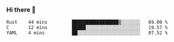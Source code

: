 ### Hi there 👋

<!--
**WShiBin/WShiBin** is a ✨ _special_ ✨ repository because its `README.md` (this file) appears on your GitHub profile.

Here are some ideas to get you started:

- 🔭 I’m currently working on ...
- 🌱 I’m currently learning ...
- 👯 I’m looking to collaborate on ...
- 🤔 I’m looking for help with ...
- 💬 Ask me about ...
- 📫 How to reach me: ...
- 😄 Pronouns: ...
- ⚡ Fun fact: ...
-->

<!--START_SECTION:waka-->
```text
Rust    44 mins         █████████████████▒░░░░░░░   69.00 % 
C       12 mins         █████░░░░░░░░░░░░░░░░░░░░   19.57 % 
YAML    4 mins          ██░░░░░░░░░░░░░░░░░░░░░░░   07.52 % 
```
<!--END_SECTION:waka-->
